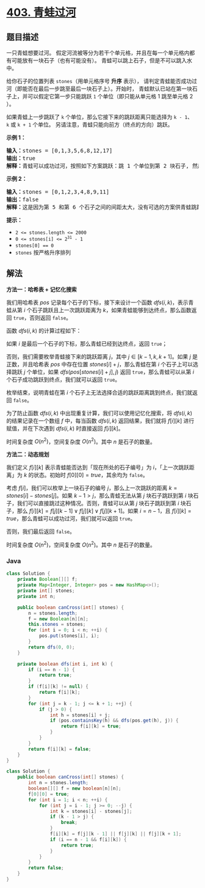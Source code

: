 # [403. 青蛙过河](https://leetcode.cn/problems/frog-jump)

## 题目描述

<p>一只青蛙想要过河。 假定河流被等分为若干个单元格，并且在每一个单元格内都有可能放有一块石子（也有可能没有）。 青蛙可以跳上石子，但是不可以跳入水中。</p>

<p>给你石子的位置列表 <code>stones</code>（用单元格序号 <strong>升序</strong> 表示），&nbsp;请判定青蛙能否成功过河（即能否在最后一步跳至最后一块石子上）。开始时，&nbsp;青蛙默认已站在第一块石子上，并可以假定它第一步只能跳跃 <code>1</code> 个单位（即只能从单元格 1 跳至单元格 2 ）。</p>

<p>如果青蛙上一步跳跃了&nbsp;<code>k</code><em>&nbsp;</em>个单位，那么它接下来的跳跃距离只能选择为&nbsp;<code>k - 1</code>、<code>k</code><em>&nbsp;</em>或&nbsp;<code>k + 1</code> 个单位。&nbsp;另请注意，青蛙只能向前方（终点的方向）跳跃。</p>

<p><strong>示例 1：</strong></p>

<pre>
<strong>输入：</strong>stones = [0,1,3,5,6,8,12,17]
<strong>输出：</strong>true
<strong>解释：</strong>青蛙可以成功过河，按照如下方案跳跃：跳 1 个单位到第 2 块石子, 然后跳 2 个单位到第 3 块石子, 接着 跳 2 个单位到第 4 块石子, 然后跳 3 个单位到第 6 块石子, 跳 4 个单位到第 7 块石子, 最后，跳 5 个单位到第 8 个石子（即最后一块石子）。</pre>

<p><strong>示例 2：</strong></p>

<pre>
<strong>输入：</strong>stones = [0,1,2,3,4,8,9,11]
<strong>输出：</strong>false
<strong>解释：</strong>这是因为第 5 和第 6 个石子之间的间距太大，没有可选的方案供青蛙跳跃过去。</pre>

<p><strong>提示：</strong></p>

<ul>
	<li><code>2 &lt;= stones.length &lt;= 2000</code></li>
	<li><code>0 &lt;= stones[i] &lt;= 2<sup>31</sup> - 1</code></li>
	<li><code>stones[0] == 0</code></li>
	<li><code>stones</code>&nbsp;按严格升序排列</li>
</ul>

## 解法

**方法一：哈希表 + 记忆化搜索**

我们用哈希表 $pos$ 记录每个石子的下标，接下来设计一个函数 $dfs(i, k)$，表示青蛙从第 $i$ 个石子跳跃且上一次跳跃距离为 $k$，如果青蛙能够到达终点，那么函数返回 `true`，否则返回 `false`。

函数 $dfs(i, k)$ 的计算过程如下：

如果 $i$ 是最后一个石子的下标，那么青蛙已经到达终点，返回 `true`；

否则，我们需要枚举青蛙接下来的跳跃距离 $j$，其中 $j \in [k-1, k, k+1]$。如果 $j$ 是正数，并且哈希表 $pos$ 中存在位置 $stones[i] + j$，那么青蛙在第 $i$ 个石子上可以选择跳跃 $j$ 个单位，如果 $dfs(pos[stones[i] + j], j)$ 返回 `true`，那么青蛙可以从第 $i$ 个石子成功跳跃到终点，我们就可以返回 `true`。

枚举结束，说明青蛙在第 $i$ 个石子上无法选择合适的跳跃距离跳到终点，我们就返回 `false`。

为了防止函数 $dfs(i, k)$ 中出现重复计算，我们可以使用记忆化搜索，将 $dfs(i, k)$ 的结果记录在一个数组 $f$ 中，每当函数 $dfs(i, k)$ 返回结果，我们就将 $f[i][k]$ 进行赋值，并在下次遇到 $dfs(i, k)$ 时直接返回 $f[i][k]$。

时间复杂度 $O(n^2)$，空间复杂度 $O(n^2)$。其中 $n$ 是石子的数量。

**方法二：动态规划**

我们定义 $f[i][k]$ 表示青蛙能否达到「现在所处的石子编号」为 $i$，「上一次跳跃距离」为 $k$ 的状态。初始时 $f[0][0] = true$，其余均为 `false`。

考虑 $f[i]$，我们可以枚举上一块石子的编号 $j$，那么上一次跳跃的距离 $k=stones[i]-stones[j]$。如果 $k-1 \gt j$，那么青蛙无法从第 $j$ 块石子跳跃到第 $i$ 块石子，我们可以直接跳过这种情况。否则，青蛙可以从第 $j$ 块石子跳跃到第 $i$ 块石子，那么 $f[i][k] = f[j][k-1] \lor f[j][k] \lor f[j][k+1]$。如果 $i=n-1$，且 $f[i][k]=true$，那么青蛙可以成功过河，我们就可以返回 `true`。

否则，我们最后返回 `false`。

时间复杂度 $O(n^2)$，空间复杂度 $O(n^2)$。其中 $n$ 是石子的数量。

### **Java**

```java
class Solution {
    private Boolean[][] f;
    private Map<Integer, Integer> pos = new HashMap<>();
    private int[] stones;
    private int n;

    public boolean canCross(int[] stones) {
        n = stones.length;
        f = new Boolean[n][n];
        this.stones = stones;
        for (int i = 0; i < n; ++i) {
            pos.put(stones[i], i);
        }
        return dfs(0, 0);
    }

    private boolean dfs(int i, int k) {
        if (i == n - 1) {
            return true;
        }
        if (f[i][k] != null) {
            return f[i][k];
        }
        for (int j = k - 1; j <= k + 1; ++j) {
            if (j > 0) {
                int h = stones[i] + j;
                if (pos.containsKey(h) && dfs(pos.get(h), j)) {
                    return f[i][k] = true;
                }
            }
        }
        return f[i][k] = false;
    }
}
```

```java
class Solution {
    public boolean canCross(int[] stones) {
        int n = stones.length;
        boolean[][] f = new boolean[n][n];
        f[0][0] = true;
        for (int i = 1; i < n; ++i) {
            for (int j = i - 1; j >= 0; --j) {
                int k = stones[i] - stones[j];
                if (k - 1 > j) {
                    break;
                }
                f[i][k] = f[j][k - 1] || f[j][k] || f[j][k + 1];
                if (i == n - 1 && f[i][k]) {
                    return true;
                }
            }
        }
        return false;
    }
}
```
